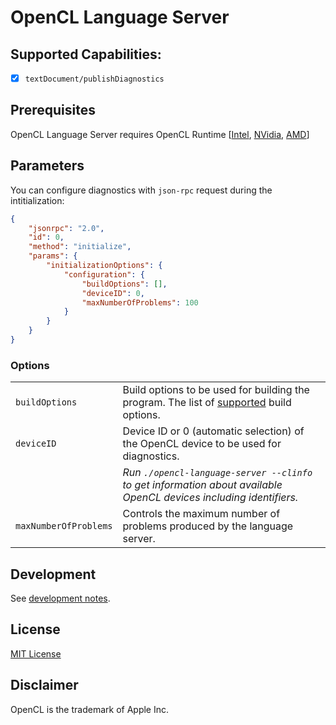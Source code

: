 # OpenCL Language Server

## Supported Capabilities:

- [x] `textDocument/publishDiagnostics`

## Prerequisites

OpenCL Language Server requires OpenCL Runtime [[Intel](https://software.intel.com/en-us/articles/opencl-drivers), [NVidia](http://www.nvidia.com/Download/index.aspx), [AMD](http://support.amd.com/en-us/download)]

## Parameters

You can configure diagnostics with `json-rpc` request during the intitialization:

```json
{
    "jsonrpc": "2.0",
    "id": 0,
    "method": "initialize",
    "params": {
        "initializationOptions": {
            "configuration": {
                "buildOptions": [],
                "deviceID": 0,
                "maxNumberOfProblems": 100
            }
        }
    }
}
```

### Options

|||
| --- | --- |
| `buildOptions` | Build options to be used for building the program. The list of [supported](https://registry.khronos.org/OpenCL/sdk/2.1/docs/man/xhtml/clBuildProgram.html) build options. |
| `deviceID` | Device ID or 0 (automatic selection) of the OpenCL device to be used for diagnostics. |
| |  *Run `./opencl-language-server --clinfo` to get information about available OpenCL devices including identifiers.* |
| `maxNumberOfProblems` | Controls the maximum number of problems produced by the language server. |

## Development

See [development notes](DEV.md).

## License

[MIT License](https://raw.githubusercontent.com/Galarius/opencl-language-server/main/LICENSE)

## Disclaimer

OpenCL is the trademark of Apple Inc.
